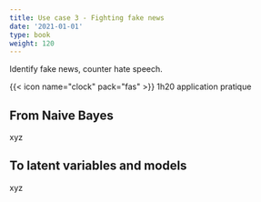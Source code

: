 ```yaml
---
title: Use case 3 - Fighting fake news
date: '2021-01-01'
type: book
weight: 120
---
```


Identify fake news, counter hate speech.

<!--more-->

{{< icon name="clock" pack="fas" >}} 1h20 application pratique

## From Naive Bayes

xyz

## To latent variables and models

xyz